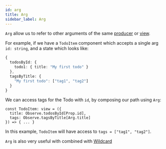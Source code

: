 ```yaml
---
id: arg
title: Arg
sidebar_label: Arg
---
```


`Arg` allow us to refer to other arguments of the same
[producer](/docs/api/producer) or [view](/docs/api/view).

For example, if we have a `TodoItem` component which accepts a single arg `id:
string`, and a state which looks like:

```ts
{
  todosById: {
    todo1: { title: "My first todo" }
  },
  tagsByTitle: {
    "My first todo": ["tag1", "tag2"]
  }
}
```

We can access tags for the Todo with `id`, by composing our path using `Arg`:

```tsx
const TodoItem: view = ({
  title: Observe.todosById[Prop.id],
  tags: Observe.tagsByTitle[Arg.title]
}) => { ... }
```

In this example, `TodoItem` will have access to `tags = ["tag1", "tag2"]`.

`Arg` is also very useful with combined with
[Wildcard](/docs/api/path/composers/wildcard)
